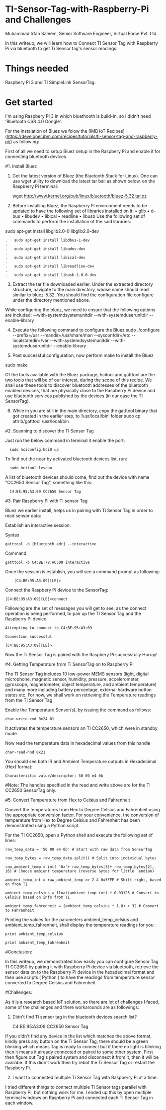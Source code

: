 # TI-Sensor-Tag-with-Raspberry-Pi and Challenges

Muhammad Irfan Saleem, Senior Software Engineer, Virtual Force Pvt. Ltd.

In this writeup, we will learn how to Connect TI Sensor Tag with Raspberry Pi via bluetooth to get Ti Sensor tag's sensor readings.

# Things needed
 
   Raspbery Pi 3 and TI SimpleLink SensorTag.
   
# Get started

I'm using Raspbery Pi 3 in which bluethooth is build-in, so I didn't need 'Bluetooth CSR 4.0 Dongle'.

For the instalation of Bluez we folow the [IMB IoT Recipes] (https://developer.ibm.com/recipes/tutorials/ti-sensor-tag-and-raspberry-pi/)
as following:

First of all we need to setup Bluez setup in the Raspbery Pi and enable it for connecting bluetooth devices.

#1. Install Bluez

 1. Get the latest version of Bluez (the Bluetooth Stack for Linux). One can use wget utility to download the latest tar ball as shown      below, on the Raspberry Pi terminal:
 
	 wget http://www.kernel.org/pub/linux/bluetooth/bluez-5.32.tar.xz   
 
 2. Before installing Bluez, the Raspberry Pi environment needs to be updated to have the following set of libraries installed on it:
	•	glib
	•	d-bus
	•	libudev
	•	libical
	•	readline
	•	libusb
	Use the following set of commands to perform the installation of the said libraries:
 
 sudo apt-get install libglib2.0-0 libglib2.0-dev 
		
	.	sudo apt-get install libdbus-1-dev 
	.	
	.	sudo apt-get install libudev-dev 
	.	
	.	sudo apt-get install libical-dev 
	.	
	.	sudo apt-get install libreadline-dev
	.	
	.	sudo apt-get install libusb-1.0-0-dev
 
 3. Extract the tar file downloaded earlier. Under the extracted directory structure, navigate to the main directory, whose name should read similar to bluez-5.32. You should find the configuration file configure under the directory mentioned above.
 
 While configuring the bluez, we need to ensure that the following options are included:
 --with-systemdsystemunitdir  --with-systemduserunitdir   --enable-library
 
 4. Execute the following command to configure the Bluez
 sudo ./configure --prefix=/usr --mandir=/usr/share/man --sysconfdir=/etc --localstatedir=/var --with-systemdsystemunitdir --with-systemduserunitdir --enable-library
 
 5. Post successful configuration, now perform make to install the Bluez
 
 sudo make
 
 Of the tools available with the Bluez package, hcitool and gatttool are the two tools that will be of our interest, during the scope of this recipe. We shall use these tools to discover bluetooth addresses of the bluetooth enabled devices, that are physically close to the Raspberry Pi device and use bluetooth services published by the devices (in our case the TI SensorTag).
 
 6. While in you are still in the main directory, copy the gatttool binary that got created in the earlier step, to ‘/usr/local/bin‘ folder
 sudo cp attrib/gatttool /usr/local/bin

#2. Scanning to discover the TI Sensor Tag

Just run the below command in terminal it enable the port:
  
      sudo hciconfig hci0 up
 
To find out the near by activated bluetooth devices list, run: 

      sudo hcitool lescan
      
A list of bluetooth devices should come, find out the device with name "CC2650 Sensor Tag", something like this:

      C4:BE:95:A3:09 CC2650 Sensor Tag

#3. Pair Raspberry Pi with TI sensor Tag

Bluez we earlier install, helps us in pairing with Ti Sensor Tag in order to read sensor data:

Establish an interactive session:

Syntax

 	gatttool -b [bluetooth_adr] --interactive

Command

	gatttool -b C4:BE:78:A6:09 interactive
	
Once the session is establish, you will see a command prompt as following:

    	[C4:BE:95:A3:09][LE]>
Connect the Raspbery Pi device to the SensorTag:

	[C4:BE:95:A3:09][LE]>connect
Following are the set of messages you will get to see, as the connect operation is being performed, to pair up the TI Sensor Tag and the Raspberry Pi device:

	Attempting to connect to C4:BE:95:A3:09

	Connection successful

	[C4:BE:95:A3:09][LE]>
Now the Ti Sensor Tag is paired with the Raspbery Pi successfully Hurray!

#4. Getting Temperature from Ti SensorTag on to Raspberry Pi

The TI Sensor Tag includes 10 low-power MEMS sensors (light, digital microphone, magnetic sensor, humidity, pressure, accelerometer, gyroscope, magnetometer, object temperature, and ambient temperature) and many more including battery percentage, external hardware button states etc. For now, we shall work on retrieving the Temperature readings from the TI Sensor Tag

Enable the Temperature Sensor(s), by issuing the command as follows:

    char-write-cmd 0x24 01

It activates the temperature sensors on TI CC2650, which were in standby mode

Now read the temperature data in hexadecimal values from this handle

    char-read-hnd 0x21
    
You should see both IR and Ambient Temperature outputs in Hexadecimal (Hex) format:

    Characteristic value/descriptor: 50 09 e4 0b
    
#Note: 
The handles specified in the read and write above are for the TI CC2650 SensorTag only.

#5. Convert Temperature from Hex to Celsius and Fahrenheit

Convert the temperatures from Hex to Degree Celsius and Fahrenheit using the appropriate conversion factor. For your convenience, the conversion of temperature from Hex to Degree Celsius and Fahrenheit has been demonstrated using a Python script.

For the TI CC2650, open a Python shell and execute the following set of lines:

	raw_temp_data = '50 09 e4 0b' # Start with raw data from SensorTag

	raw_temp_bytes = raw_temp_data.split() # Split into individual bytes

	raw_ambient_temp = int( '0x'+ raw_temp_bytes[3]+ raw_temp_bytes[2], 16) # Choose ambient temperature (reverse bytes for little 	endian)

	ambient_temp_int = raw_ambient_temp >> 2 & 0x3FFF # Shift right, based on from TI

	ambient_temp_celsius = float(ambient_temp_int) * 0.03125 # Convert to Celsius based on info from TI

	ambient_temp_fahrenheit = (ambient_temp_celsius * 1.8) + 32 # Convert to Fahrenheit
	
Printing the values for the parameters ambient_temp_celsius and ambient_temp_fahrenheit, shall display the temperature readings for you:

	print ambient_temp_celsius

	print ambient_temp_fahrenheit

#Conclusion:

In this writeup, we demonstrated how easily you can configure Sensor Tag TI CC2650 by pairing it with Raspberry Pi device via bluetooth, retrieve the sensor data on to the Raspberry Pi device in the hexadecimal format and then use scripts ( Python ) to have the readings from temperature sensor converted to Degree Celsius and Fahrenheit. 

#Challenges:

As it is a research based IoT solution, so there are lot of challenges I faced, some of the challenges and there workarounds are as followings:

1. Didn't find Ti sensor tag in the bluetooth devices search list?
               
	C4:BE:95:A3:09 CC2650 Sensor Tag

If you didn't find any device in the list which matches the above format, kindly press any button on the Ti Sensor Tag, there should be a green blinking which means Tag is ready to connect but if there no light is blinking then it means it already connected or paired to some other system. First then figure out Tag's paired system and disconnect it from it, then it will be availabe. 
If this didn't work then try rebot the Ti Sensor Tag or restart the Raspbery Pi.

2. I want to connected multiple Ti Sensor Tag with Raspberry Pi at a time.

I tried different things to connect multiple Ti Sensor tags parallel with Raspberry Pi, but nothing work for me.
I ended up this by open multiple terminal windows on Raspberry Pi and connected each Ti Sensor Tag in each window.



